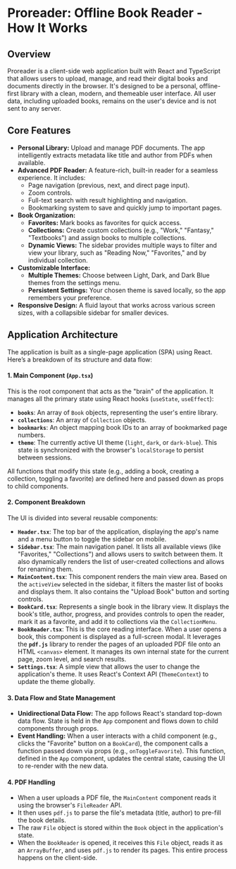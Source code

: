 # Proreader: Offline Book Reader - How It Works

## Overview

Proreader is a client-side web application built with React and TypeScript that allows users to upload, manage, and read their digital books and documents directly in the browser. It's designed to be a personal, offline-first library with a clean, modern, and themeable user interface. All user data, including uploaded books, remains on the user's device and is not sent to any server.

## Core Features

*   **Personal Library:** Upload and manage PDF documents. The app intelligently extracts metadata like title and author from PDFs when available.
*   **Advanced PDF Reader:** A feature-rich, built-in reader for a seamless experience. It includes:
    *   Page navigation (previous, next, and direct page input).
    *   Zoom controls.
    *   Full-text search with result highlighting and navigation.
    *   Bookmarking system to save and quickly jump to important pages.
*   **Book Organization:**
    *   **Favorites:** Mark books as favorites for quick access.
    *   **Collections:** Create custom collections (e.g., "Work," "Fantasy," "Textbooks") and assign books to multiple collections.
    *   **Dynamic Views:** The sidebar provides multiple ways to filter and view your library, such as "Reading Now," "Favorites," and by individual collection.
*   **Customizable Interface:**
    *   **Multiple Themes:** Choose between Light, Dark, and Dark Blue themes from the settings menu.
    *   **Persistent Settings:** Your chosen theme is saved locally, so the app remembers your preference.
*   **Responsive Design:** A fluid layout that works across various screen sizes, with a collapsible sidebar for smaller devices.

## Application Architecture

The application is built as a single-page application (SPA) using React. Here’s a breakdown of its structure and data flow:

#### 1. Main Component (`App.tsx`)

This is the root component that acts as the "brain" of the application. It manages all the primary state using React hooks (`useState`, `useEffect`):

*   **`books`**: An array of `Book` objects, representing the user's entire library.
*   **`collections`**: An array of `Collection` objects.
*   **`bookmarks`**: An object mapping book IDs to an array of bookmarked page numbers.
*   **`theme`**: The currently active UI theme (`light`, `dark`, or `dark-blue`). This state is synchronized with the browser's `localStorage` to persist between sessions.

All functions that modify this state (e.g., adding a book, creating a collection, toggling a favorite) are defined here and passed down as props to child components.

#### 2. Component Breakdown

The UI is divided into several reusable components:

*   **`Header.tsx`**: The top bar of the application, displaying the app's name and a menu button to toggle the sidebar on mobile.
*   **`Sidebar.tsx`**: The main navigation panel. It lists all available views (like "Favorites," "Collections") and allows users to switch between them. It also dynamically renders the list of user-created collections and allows for renaming them.
*   **`MainContent.tsx`**: This component renders the main view area. Based on the `activeView` selected in the sidebar, it filters the master list of books and displays them. It also contains the "Upload Book" button and sorting controls.
*   **`BookCard.tsx`**: Represents a single book in the library view. It displays the book's title, author, progress, and provides controls to open the reader, mark it as a favorite, and add it to collections via the `CollectionMenu`.
*   **`BookReader.tsx`**: This is the core reading interface. When a user opens a book, this component is displayed as a full-screen modal. It leverages the **`pdf.js`** library to render the pages of an uploaded PDF file onto an HTML `<canvas>` element. It manages its own internal state for the current page, zoom level, and search results.
*   **`Settings.tsx`**: A simple view that allows the user to change the application's theme. It uses React's Context API (`ThemeContext`) to update the theme globally.

#### 3. Data Flow and State Management

*   **Unidirectional Data Flow:** The app follows React's standard top-down data flow. State is held in the `App` component and flows down to child components through props.
*   **Event Handling:** When a user interacts with a child component (e.g., clicks the "Favorite" button on a `BookCard`), the component calls a function passed down via props (e.g., `onToggleFavorite`). This function, defined in the `App` component, updates the central state, causing the UI to re-render with the new data.

#### 4. PDF Handling

*   When a user uploads a PDF file, the `MainContent` component reads it using the browser's `FileReader` API.
*   It then uses `pdf.js` to parse the file's metadata (title, author) to pre-fill the book details.
*   The raw `File` object is stored within the `Book` object in the application's state.
*   When the `BookReader` is opened, it receives this `File` object, reads it as an `ArrayBuffer`, and uses `pdf.js` to render its pages. This entire process happens on the client-side.
